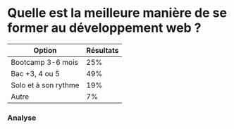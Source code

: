 # Quelle est la meilleure manière de se former au développement web ?

| Option               | Résultats |
| -------------------- | --------- |
| Bootcamp 3-6 mois    | 25%       |
| Bac +3, 4 ou 5       | 49%       |
| Solo et à son rythme | 19%       |
| Autre                | 7%        |

### Analyse
